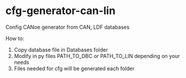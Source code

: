 # cfg-generator-can-lin
Config CANoe generator from CAN, LDF databases

How to:

1. Copy database file in Databases folder
2. Modify in py files PATH_TO_DBC or PATH_TO_LIN depending on your needs
3. Files needed for cfg  will be generated each folder
